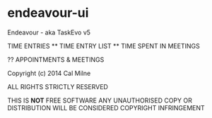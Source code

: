 endeavour-ui
============

Endeavour - aka TaskEvo v5

TIME ENTRIES
** TIME ENTRY LIST
** TIME SPENT IN MEETINGS

?? APPOINTMENTS & MEETINGS


Copyright (c) 2014 Cal Milne

ALL RIGHTS STRICTLY RESERVED

THIS IS **NOT** FREE SOFTWARE
ANY UNAUTHORISED COPY OR
DISTRIBUTION WILL BE CONSIDERED
COPYRIGHT INFRINGEMENT
